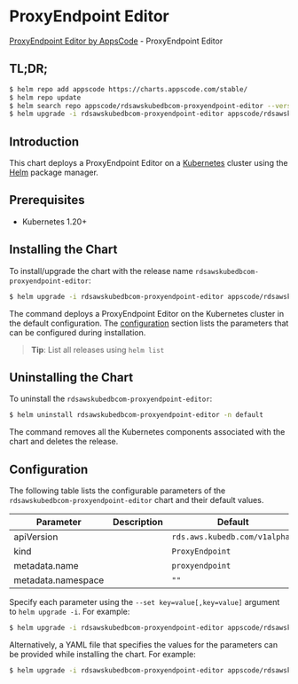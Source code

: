 # ProxyEndpoint Editor

[ProxyEndpoint Editor by AppsCode](https://appscode.com) - ProxyEndpoint Editor

## TL;DR;

```bash
$ helm repo add appscode https://charts.appscode.com/stable/
$ helm repo update
$ helm search repo appscode/rdsawskubedbcom-proxyendpoint-editor --version=v0.22.0
$ helm upgrade -i rdsawskubedbcom-proxyendpoint-editor appscode/rdsawskubedbcom-proxyendpoint-editor -n default --create-namespace --version=v0.22.0
```

## Introduction

This chart deploys a ProxyEndpoint Editor on a [Kubernetes](http://kubernetes.io) cluster using the [Helm](https://helm.sh) package manager.

## Prerequisites

- Kubernetes 1.20+

## Installing the Chart

To install/upgrade the chart with the release name `rdsawskubedbcom-proxyendpoint-editor`:

```bash
$ helm upgrade -i rdsawskubedbcom-proxyendpoint-editor appscode/rdsawskubedbcom-proxyendpoint-editor -n default --create-namespace --version=v0.22.0
```

The command deploys a ProxyEndpoint Editor on the Kubernetes cluster in the default configuration. The [configuration](#configuration) section lists the parameters that can be configured during installation.

> **Tip**: List all releases using `helm list`

## Uninstalling the Chart

To uninstall the `rdsawskubedbcom-proxyendpoint-editor`:

```bash
$ helm uninstall rdsawskubedbcom-proxyendpoint-editor -n default
```

The command removes all the Kubernetes components associated with the chart and deletes the release.

## Configuration

The following table lists the configurable parameters of the `rdsawskubedbcom-proxyendpoint-editor` chart and their default values.

|     Parameter      | Description |                 Default                  |
|--------------------|-------------|------------------------------------------|
| apiVersion         |             | <code>rds.aws.kubedb.com/v1alpha1</code> |
| kind               |             | <code>ProxyEndpoint</code>               |
| metadata.name      |             | <code>proxyendpoint</code>               |
| metadata.namespace |             | <code>""</code>                          |


Specify each parameter using the `--set key=value[,key=value]` argument to `helm upgrade -i`. For example:

```bash
$ helm upgrade -i rdsawskubedbcom-proxyendpoint-editor appscode/rdsawskubedbcom-proxyendpoint-editor -n default --create-namespace --version=v0.22.0 --set apiVersion=rds.aws.kubedb.com/v1alpha1
```

Alternatively, a YAML file that specifies the values for the parameters can be provided while
installing the chart. For example:

```bash
$ helm upgrade -i rdsawskubedbcom-proxyendpoint-editor appscode/rdsawskubedbcom-proxyendpoint-editor -n default --create-namespace --version=v0.22.0 --values values.yaml
```
